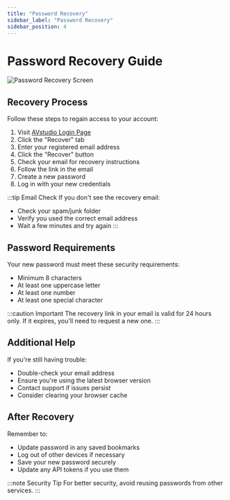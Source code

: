 ```yaml
---
title: "Password Recovery"
sidebar_label: "Password Recovery"
sidebar_position: 4
---
```


# Password Recovery Guide

![Password Recovery Screen](./img/avstudio-password-recovery.png)

## Recovery Process

Follow these steps to regain access to your account:

1. Visit [AVstudio Login Page](https://avstudio.app)
2. Click the "Recover" tab
3. Enter your registered email address
4. Click the "Recover" button
5. Check your email for recovery instructions
6. Follow the link in the email
7. Create a new password
8. Log in with your new credentials

:::tip Email Check
If you don't see the recovery email:
- Check your spam/junk folder
- Verify you used the correct email address
- Wait a few minutes and try again
:::

## Password Requirements

Your new password must meet these security requirements:
- Minimum 8 characters
- At least one uppercase letter
- At least one number
- At least one special character

:::caution Important
The recovery link in your email is valid for 24 hours only. If it expires, you'll need to request a new one.
:::

## Additional Help

If you're still having trouble:
- Double-check your email address
- Ensure you're using the latest browser version
- Contact support if issues persist
- Consider clearing your browser cache

## After Recovery

Remember to:
- Update password in any saved bookmarks
- Log out of other devices if necessary
- Save your new password securely
- Update any API tokens if you use them

:::note Security Tip
For better security, avoid reusing passwords from other services.
:::